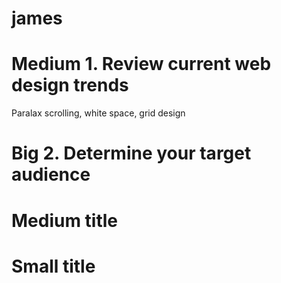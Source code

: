 # james
# Medium 1. Review current web design trends
Paralax scrolling, white space, grid design
# Big 2. Determine your target audience
# Medium title
# Small title
